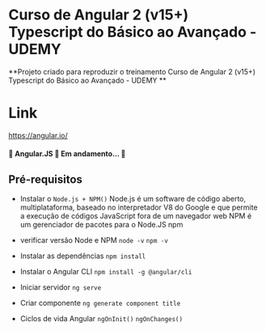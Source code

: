 # Curso de Angular 2 (v15+) Typescript do Básico ao Avançado - UDEMY

**Projeto criado para reproduzir o treinamento  Curso de Angular 2 (v15+) Typescript do Básico ao Avançado - UDEMY **

# Link
https://angular.io/

<h4 align="left"> 
	🚧  Angular.JS 🚀 Em andamento... 🚧
</h4>

## Pré-requisitos

- Instalar o `Node.js + NPM()`
Node.js é um software de código aberto, multiplataforma, baseado no interpretador V8 do Google e que permite a execução de códigos JavaScript fora de um navegador web
NPM é um gerenciador de pacotes para o Node.JS npm

- verificar versão Node e NPM
```node -v```
```npm -v```


- Instalar as dependências
```npm install ```

- Instalar o Angular CLI
```npm install -g @angular/cli```

- Iniciar servidor
```ng serve```

- Criar componente
```ng generate component title```

- Ciclos de vida Angular
```ngOnInit()```
```ngOnChanges()```